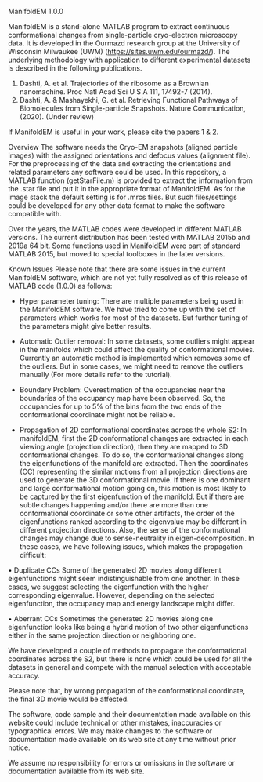 
ManifoldEM 1.0.0

ManifoldEM is a stand-alone MATLAB program to extract continuous conformational changes from single-particle cryo-electron microscopy data. It is developed in the Ourmazd research group at the University of Wisconsin Milwaukee (UWM) (https://sites.uwm.edu/ourmazd/). The underlying methodology with application to different experimental datasets is described in the following publications. 

1.	Dashti, A. et al. Trajectories of the ribosome as a Brownian nanomachine. Proc Natl Acad Sci U S A 111, 17492-7 (2014).
2.	Dashti, A. & Mashayekhi, G. et al. Retrieving Functional Pathways of Biomolecules 
from Single-particle Snapshots. Nature Communication, (2020). (Under review)

If ManifoldEM is useful in your work, please cite the papers 1 & 2.


Overview
The software needs the Cryo-EM snapshots (aligned particle images) with the assigned orientations and defocus values (alignment file). For the preprocessing of the data and extracting the orientations and related parameters any software could be used. In this repository, a MATLAB function (getStarFile.m) is provided to extract the information from the .star file and put it in the appropriate format of ManifoldEM. As for the image stack the default setting is for .mrcs files. But such files/settings could be developed for any other data format to make the software compatible with.

Over the years, the MATLAB codes were developed in different MATLAB versions. The  current distribution has been tested with MATLAB 2015b and 2019a 64 bit. Some functions used in ManifoldEM were part of standard MATLAB 2015, but moved to special toolboxes in the later versions. 

Known Issues
Please note that there are some issues in the current ManifoldEM software, which are not yet fully resolved as of this release of MATLAB code (1.0.0) as follows:

-	Hyper parameter tuning:
There are multiple parameters being used in the ManifoldEM software. We have tried to come up with the set of parameters which works for most of the datasets. But further tuning of the parameters might give better results.

-	Automatic Outlier removal:
In some datasets, some outliers might appear in the manifolds which could affect the quality of conformational movies. Currently an automatic method is implemented which removes some of the outliers. But in some cases, we might need to remove the outliers manually (For more details refer to the tutorial).

-	Boundary Problem:
Overestimation of the occupancies near the boundaries of the occupancy map have been observed. So, the occupancies for up to 5% of the bins from the two ends of the conformational coordinate might not be reliable.

-	Propagation of 2D conformational coordinates across the whole S2:
In manifoldEM, first the 2D conformational changes are extracted in each viewing angle (projection direction), then they are mapped to 3D conformational changes. To do so, the conformational changes along the eigenfunctions of the manifold are extracted. Then the coordinates (CC) representing the similar motions from all projection directions are used to generate the 3D conformational movie. If there is one dominant and large conformational motion going on, this motion is most likely to be captured by the first eigenfunction of the manifold. But if there are subtle changes happening and/or there are more than one conformational coordinate or some other artifacts, the order of the eigenfunctions ranked according to the eigenvalue may be different in different projection directions. Also, the sense of the conformational changes may change due to sense-neutrality in eigen-decomposition. In these cases, we have following issues, which makes the propagation difficult:

•	Duplicate CCs
Some of the generated 2D movies along different eigenfunctions might seem indistinguishable from one another. In these cases, we suggest selecting the eigenfunction with the higher corresponding eigenvalue. However, depending on the selected eigenfunction, the occupancy map and energy landscape might differ. 
  
•	Aberrant CCs
Sometimes the generated 2D movies along one eigenfunction looks like being a hybrid motion of two other eigenfunctions either in the same projection direction or neighboring one.

We have developed a couple of methods to propagate the conformational coordinates across the S2, but there is none which could be used for all the datasets in general and compete with the manual selection with acceptable accuracy.
 
Please note that, by wrong propagation of the conformational coordinate, the final 3D movie would be affected. 

The software, code sample and their documentation made available on this website could include technical or other mistakes, inaccuracies or typographical errors. We may make changes to the software or documentation made available on its web site at any time without prior notice.

We assume no responsibility for errors or omissions in the software or documentation available from its web site.

